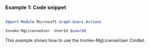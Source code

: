 ### Example 1: Code snippet

```powershell

Import-Module Microsoft.Graph.Users.Actions

Invoke-MgLicenseUser -UserId $userId

```
This example shows how to use the Invoke-MgLicenseUser Cmdlet.

